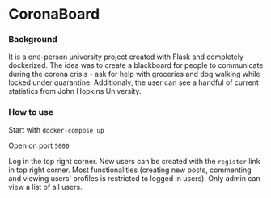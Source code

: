 # CoronaBoard

### Background
It is a one-person university project created with Flask and completely dockerized. The idea was to create a blackboard for people to communicate during the corona crisis - ask for help with groceries and dog walking while locked under quarantine. Additionaly, the user can see a handful of current statistics from John Hopkins University.

### How to use
Start with `docker-compose up`

Open on port `5000`

Log in the top right corner.
New users can be created with the `register` link in top right corner.
Most functionalities (creating new posts, commenting and viewing users' profiles is restricted to logged in users). Only admin can view a list of all users.


